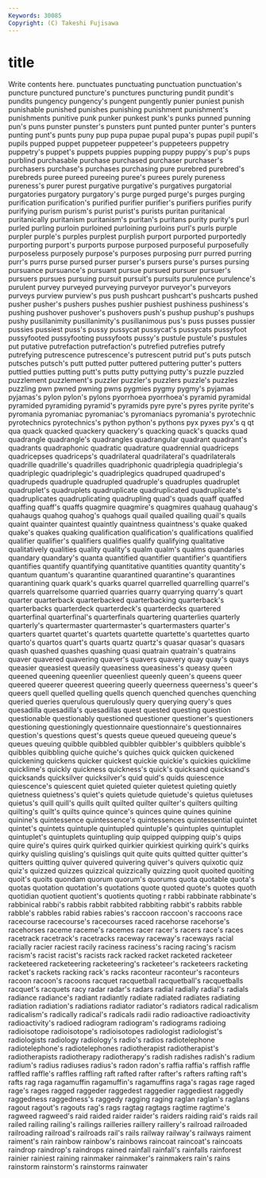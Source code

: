 ```yaml
---
Keywords: 30085 
Copyright: (C) Takeshi Fujisawa
---
```


# title

Write contents here.
punctuates punctuating punctuation punctuation's puncture punctured puncture's punctures puncturing
pundit pundit's pundits pungency pungency's pungent pungently punier puniest punish
punishable punished punishes punishing punishment punishment's punishments punitive punk punker
punkest punk's punks punned punning pun's puns punster punster's punsters
punt punted punter punter's punters punting punt's punts puny pup
pupa pupae pupal pupa's pupas pupil pupil's pupils pupped puppet
puppeteer puppeteer's puppeteers puppetry puppetry's puppet's puppets puppies pupping puppy
puppy's pup's pups purblind purchasable purchase purchased purchaser purchaser's purchasers
purchase's purchases purchasing pure purebred purebred's purebreds puree pureed pureeing
puree's purees purely pureness pureness's purer purest purgative purgative's purgatives
purgatorial purgatories purgatory purgatory's purge purged purge's purges purging purification
purification's purified purifier purifier's purifiers purifies purify purifying purism purism's
purist purist's purists puritan puritanical puritanically puritanism puritanism's puritan's puritans
purity purity's purl purled purling purloin purloined purloining purloins purl's
purls purple purpler purple's purples purplest purplish purport purported purportedly
purporting purport's purports purpose purposed purposeful purposefully purposeless purposely purpose's
purposes purposing purr purred purring purr's purrs purse pursed purser
purser's pursers purse's purses pursing pursuance pursuance's pursuant pursue pursued
pursuer pursuer's pursuers pursues pursuing pursuit pursuit's pursuits purulence purulence's
purulent purvey purveyed purveying purveyor purveyor's purveyors purveys purview purview's
pus push pushcart pushcart's pushcarts pushed pusher pusher's pushers pushes
pushier pushiest pushiness pushiness's pushing pushover pushover's pushovers push's pushup
pushup's pushups pushy pusillanimity pusillanimity's pusillanimous pus's puss pusses pussier
pussies pussiest puss's pussy pussycat pussycat's pussycats pussyfoot pussyfooted pussyfooting
pussyfoots pussy's pustule pustule's pustules put putative putrefaction putrefaction's putrefied
putrefies putrefy putrefying putrescence putrescence's putrescent putrid put's puts putsch
putsches putsch's putt putted putter puttered puttering putter's putters puttied
putties putting putt's putts putty puttying putty's puzzle puzzled puzzlement
puzzlement's puzzler puzzler's puzzlers puzzle's puzzles puzzling pwn pwned pwning
pwns pygmies pygmy pygmy's pyjamas pyjamas's pylon pylon's pylons pyorrhoea
pyorrhoea's pyramid pyramidal pyramided pyramiding pyramid's pyramids pyre pyre's pyres
pyrite pyrite's pyromania pyromaniac pyromaniac's pyromaniacs pyromania's pyrotechnic pyrotechnics pyrotechnics's
python python's pythons pyx pyxes pyx's q qt qua quack
quacked quackery quackery's quacking quack's quacks quad quadrangle quadrangle's quadrangles
quadrangular quadrant quadrant's quadrants quadraphonic quadratic quadrature quadrennial quadriceps quadricepses
quadriceps's quadrilateral quadrilateral's quadrilaterals quadrille quadrille's quadrilles quadriphonic quadriplegia quadriplegia's
quadriplegic quadriplegic's quadriplegics quadruped quadruped's quadrupeds quadruple quadrupled quadruple's quadruples
quadruplet quadruplet's quadruplets quadruplicate quadruplicated quadruplicate's quadruplicates quadruplicating quadrupling quad's
quads quaff quaffed quaffing quaff's quaffs quagmire quagmire's quagmires quahaug
quahaug's quahaugs quahog quahog's quahogs quail quailed quailing quail's quails
quaint quainter quaintest quaintly quaintness quaintness's quake quaked quake's quakes
quaking qualification qualification's qualifications qualified qualifier qualifier's qualifiers qualifies qualify
qualifying qualitative qualitatively qualities quality quality's qualm qualm's qualms quandaries
quandary quandary's quanta quantified quantifier quantifier's quantifiers quantifies quantify quantifying
quantitative quantities quantity quantity's quantum quantum's quarantine quarantined quarantine's quarantines
quarantining quark quark's quarks quarrel quarrelled quarrelling quarrel's quarrels quarrelsome
quarried quarries quarry quarrying quarry's quart quarter quarterback quarterbacked quarterbacking
quarterback's quarterbacks quarterdeck quarterdeck's quarterdecks quartered quarterfinal quarterfinal's quarterfinals quartering
quarterlies quarterly quarterly's quartermaster quartermaster's quartermasters quarter's quarters quartet quartet's
quartets quartette quartette's quartettes quarto quarto's quartos quart's quarts quartz
quartz's quasar quasar's quasars quash quashed quashes quashing quasi quatrain
quatrain's quatrains quaver quavered quavering quaver's quavers quavery quay quay's
quays queasier queasiest queasily queasiness queasiness's queasy queen queened queening
queenlier queenliest queenly queen's queens queer queered queerer queerest queering
queerly queerness queerness's queer's queers quell quelled quelling quells quench
quenched quenches quenching queried queries querulous querulously query querying query's
ques quesadilla quesadilla's quesadillas quest quested questing question questionable questionably
questioned questioner questioner's questioners questioning questioningly questionnaire questionnaire's questionnaires question's
questions quest's quests queue queued queueing queue's queues queuing quibble
quibbled quibbler quibbler's quibblers quibble's quibbles quibbling quiche quiche's quiches
quick quicken quickened quickening quickens quicker quickest quickie quickie's quickies
quicklime quicklime's quickly quickness quickness's quick's quicksand quicksand's quicksands quicksilver
quicksilver's quid quid's quids quiescence quiescence's quiescent quiet quieted quieter
quietest quieting quietly quietness quietness's quiet's quiets quietude quietude's quietus
quietuses quietus's quill quill's quills quilt quilted quilter quilter's quilters
quilting quilting's quilt's quilts quince quince's quinces quine quines quinine
quinine's quintessence quintessence's quintessences quintessential quintet quintet's quintets quintuple quintupled
quintuple's quintuples quintuplet quintuplet's quintuplets quintupling quip quipped quipping quip's
quips quire quire's quires quirk quirked quirkier quirkiest quirking quirk's
quirks quirky quisling quisling's quislings quit quite quits quitted quitter
quitter's quitters quitting quiver quivered quivering quiver's quivers quixotic quiz
quiz's quizzed quizzes quizzical quizzically quizzing quoit quoited quoiting quoit's
quoits quondam quorum quorum's quorums quota quotable quota's quotas quotation
quotation's quotations quote quoted quote's quotes quoth quotidian quotient quotient's
quotients quoting r rabbi rabbinate rabbinate's rabbinical rabbi's rabbis rabbit
rabbited rabbiting rabbit's rabbits rabble rabble's rabbles rabid rabies rabies's
raccoon raccoon's raccoons race racecourse racecourse's racecourses raced racehorse racehorse's
racehorses raceme raceme's racemes racer racer's racers race's races racetrack
racetrack's racetracks raceway raceway's raceways racial racially racier raciest racily
raciness raciness's racing racing's racism racism's racist racist's racists rack
racked racket racketed racketeer racketeered racketeering racketeering's racketeer's racketeers racketing
racket's rackets racking rack's racks raconteur raconteur's raconteurs racoon racoon's
racoons racquet racquetball racquetball's racquetballs racquet's racquets racy radar radar's
radars radial radially radial's radials radiance radiance's radiant radiantly radiate
radiated radiates radiating radiation radiation's radiations radiator radiator's radiators radical
radicalism radicalism's radically radical's radicals radii radio radioactive radioactivity radioactivity's
radioed radiogram radiogram's radiograms radioing radioisotope radioisotope's radioisotopes radiologist radiologist's
radiologists radiology radiology's radio's radios radiotelephone radiotelephone's radiotelephones radiotherapist radiotherapist's
radiotherapists radiotherapy radiotherapy's radish radishes radish's radium radium's radius radiuses
radius's radon radon's raffia raffia's raffish raffle raffled raffle's raffles
raffling raft rafted rafter rafter's rafters rafting raft's rafts rag
raga ragamuffin ragamuffin's ragamuffins raga's ragas rage raged rage's rages
ragged raggeder raggedest raggedier raggediest raggedly raggedness raggedness's raggedy ragging
raging raglan raglan's raglans ragout ragout's ragouts rag's rags ragtag
ragtags ragtime ragtime's ragweed ragweed's raid raided raider raider's raiders
raiding raid's raids rail railed railing railing's railings railleries raillery
raillery's railroad railroaded railroading railroad's railroads rail's rails railway railway's
railways raiment raiment's rain rainbow rainbow's rainbows raincoat raincoat's raincoats
raindrop raindrop's raindrops rained rainfall rainfall's rainfalls rainforest rainier rainiest
raining rainmaker rainmaker's rainmakers rain's rains rainstorm rainstorm's rainstorms rainwater
